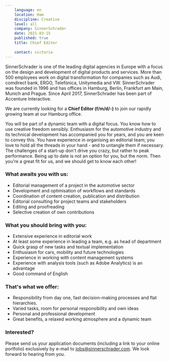 ```yaml
---
    language: en
    location: Ham
    discipline: Creative
    level: all
    company: SinnerSchrader
    date: 2021-03-15
    published: true
    title: Chief Editor 
    
    contact: victoria
---
```


SinnerSchrader is one of the leading digital agencies in Europe with a focus on the design and development of digital products and services. More than 500 employees work on digital transformation for companies such as Audi, comdirect bank, ERGO, Telefónica, Unitymedia and VW. SinnerSchrader was founded in 1996 and has offices in Hamburg, Berlin, Frankfurt am Main, Munich and Prague. Since April 2017, SinnerSchrader has been part of Accenture Interactive.

We are currently looking for a **Chief Editor (f/m/d/-)** to join our rapidly growing team at our Hamburg office.

You will be part of a dynamic team with a digital focus. You know how to use creative freedom sensibly. Enthusiasm for the automotive industry and its technical development has accompanied you for years, and you are keen to convey this. You have experience in organising an editorial team; you love to hold all the threads in your hand - and to untangle them if necessary. The challenges of a start-up don't drive you crazy, but rather to peak performance. Being up to date is not an option for you, but the norm. Then you're a great fit for us, and we should get to know each other!

### What awaits you with us:

- Editorial management of a project in the automotive sector
- Development and optimisation of workflows and standards
- Coordination of content creation, publication and distribution
- Editorial consulting for project teams and stakeholders
- Editing and proofreading
- Selective creation of own contributions

### What you should bring with you:

- Extensive experience in editorial work
- At least some experience in leading a team, e.g. as head of department
- Quick grasp of new tasks and textual implementation
- Enthusiasm for cars, mobility and future technologies
- Experience in working with content management systems 
- Experience with analysis tools (such as Adobe Analytics) is an advantage
- Good command of English

### That's what we offer:

- Responsibility from day one, fast decision-making processes and flat hierarchies.
- Varied tasks, room for personal responsibility and own ideas
- Personal and professional development
- Great benefits, a relaxed working atmosphere and a dynamic team

### Interested?

Please send us your application documents (including a link to your online portfolio) exclusively by e-mail to <jobs@sinnerschrader.com>. We look forward to hearing from you.
